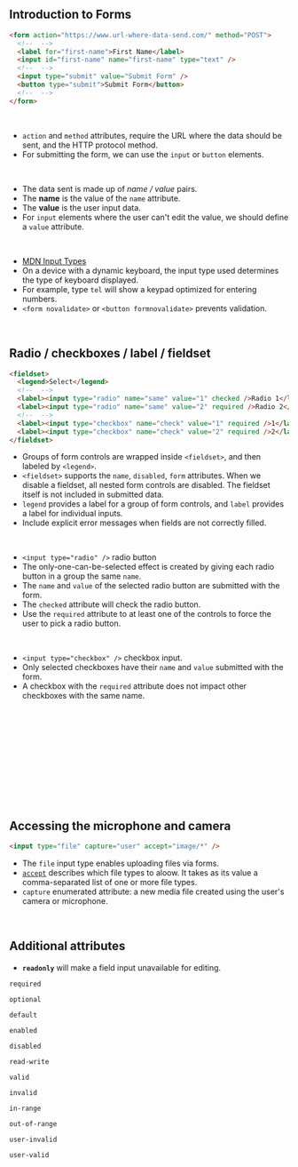 ## Introduction to Forms

```html
<form action="https://www.url-where-data-send.com/" method="POST">
  <!--  -->
  <label for="first-name">First Name</label>
  <input id="first-name" name="first-name" type="text" />
  <!--  -->
  <input type="submit" value="Submit Form" />
  <button type="submit">Submit Form</button>
  <!--  -->
</form>
```

<br>

- `action` and `method` attributes, require the URL where the data should be sent, and the HTTP protocol method.
- For submitting the form, we can use the `input` or `button` elements.

<br>

- The data sent is made up of _name / value_ pairs.
- The **name** is the value of the `name` attribute.
- The **value** is the user input data.
- For `input` elements where the user can't edit the value, we should define a `value` attribute.

<br>

- [MDN Input Types](https://developer.mozilla.org/en-US/docs/Web/HTML/Element/Input)
- On a device with a dynamic keyboard, the input type used determines the type of keyboard displayed.
- For example, type `tel` will show a keypad optimized for entering numbers.
- `<form novalidate>` or `<button formnovalidate>` prevents validation.

<br>

## Radio / checkboxes / label / fieldset

```html
<fieldset>
  <legend>Select</legend>
  <!--  -->
  <label><input type="radio" name="same" value="1" checked />Radio 1</label>
  <label><input type="radio" name="same" value="2" required />Radio 2</label>
  <!--  -->
  <label><input type="checkbox" name="check" value="1" required />1</label>
  <label><input type="checkbox" name="check" value="2" required />2</label>
</fieldset>
```

- Groups of form controls are wrapped inside `<fieldset>`, and then labeled by `<legend>`.
- `<fieldset>` supports the `name`, `disabled`, `form` attributes. When we disable a fieldset, all nested form controls are disabled. The fieldset itself is not included in submitted data.
- `legend` provides a label for a group of form controls, and `label` provides a label for individual inputs.
- Include explicit error messages when fields are not correctly filled.

<br>

- `<input type="radio" />` radio button
- The only-one-can-be-selected effect is created by giving each radio button in a group the same `name`.
- The `name` and `value` of the selected radio button are submitted with the form.
- The `checked` attribute will check the radio button.
- Use the `required` attribute to at least one of the controls to force the user to pick a radio button.

<br>

- `<input type="checkbox" />` checkbox input.
- Only selected checkboxes have their `name` and `value` submitted with the form.
- A checkbox with the `required` attribute does not impact other checkboxes with the same name.

<br>
<br>
<br>
<br>
<br>
<br>
<br>
<br>
<br>
<br>

## Accessing the microphone and camera

```html
<input type="file" capture="user" accept="image/*" />
```

- The `file` input type enables uploading files via forms.
- [`accept`](https://developer.mozilla.org/en-US/docs/Web/HTML/Attributes/accept) describes which file types to aloow. It takes as its value a comma-separated list of one or more file types.
- `capture` enumerated attribute: a new media file created using the user's camera or microphone.

<br>

## Additional attributes

- **`readonly`** will make a field input unavailable for editing.

`required`

`optional`

`default`

`enabled`

`disabled`

`read-write`

`valid`

`invalid`

`in-range`

`out-of-range`

`user-invalid`

`user-valid`

<br>
